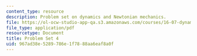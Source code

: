 ```yaml
---
content_type: resource
description: Problem set on dynamics and Newtonian mechanics.
file: https://ol-ocw-studio-app-qa.s3.amazonaws.com/courses/16-07-dynamics-fall-2009/967ad38e5289786e1f7888aa6eaf8a0f_MIT16_07F09_hw04.pdf
file_type: application/pdf
resourcetype: Document
title: Problem Set 4
uid: 967ad38e-5289-786e-1f78-88aa6eaf8a0f
---
```

